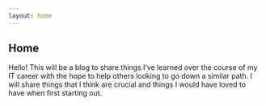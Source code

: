 ```yaml
---
layout: home
---
```


## Home

Hello! This will be a blog to share things I’ve learned over the course of my IT career with the hope to help others looking to go down a similar path. I will share things that I think are crucial and things I would have loved to have when first starting out.


